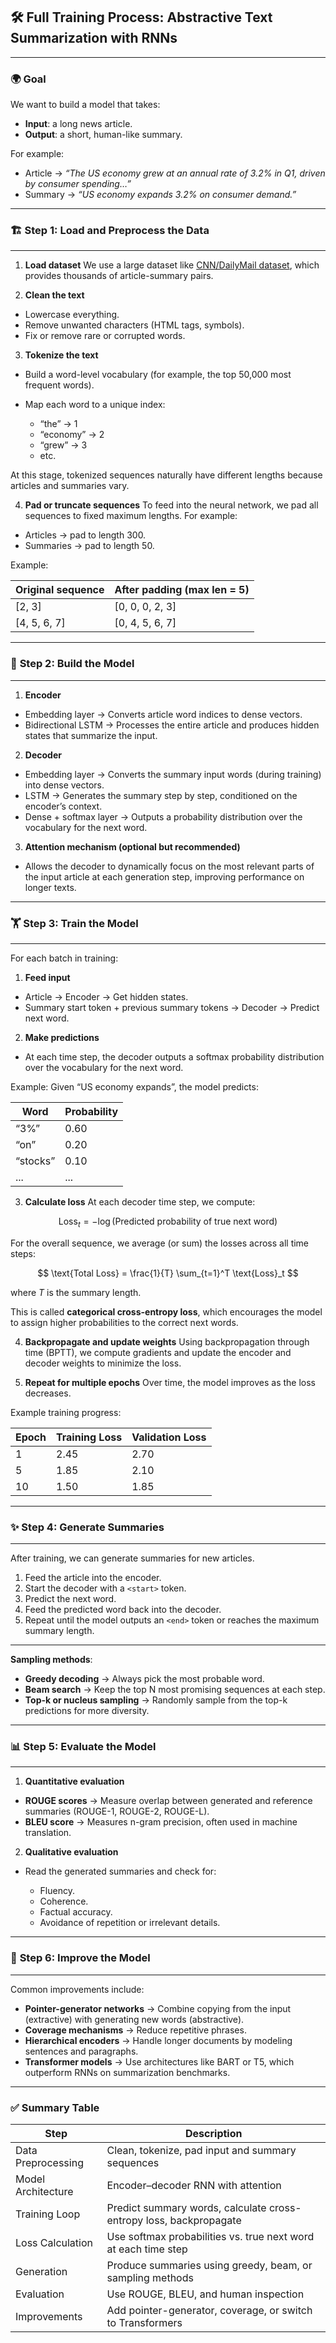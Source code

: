 ## 🛠 **Full Training Process: Abstractive Text Summarization with RNNs**

---

### 🌍 **Goal**

We want to build a model that takes:

* **Input**: a long news article.
* **Output**: a short, human-like summary.

For example:

* Article → *“The US economy grew at an annual rate of 3.2% in Q1, driven by consumer spending…”*
* Summary → *“US economy expands 3.2% on consumer demand.”*

---

### 🏗 **Step 1: Load and Preprocess the Data**

---

1. **Load dataset**
   We use a large dataset like [CNN/DailyMail dataset](https://huggingface.co/datasets/cnn_dailymail), which provides thousands of article-summary pairs.

2. **Clean the text**

* Lowercase everything.
* Remove unwanted characters (HTML tags, symbols).
* Fix or remove rare or corrupted words.

3. **Tokenize the text**

* Build a word-level vocabulary (for example, the top 50,000 most frequent words).
* Map each word to a unique index:

  * “the” → 1
  * “economy” → 2
  * “grew” → 3
  * etc.

At this stage, tokenized sequences naturally have different lengths because articles and summaries vary.

4. **Pad or truncate sequences**
   To feed into the neural network, we pad all sequences to fixed maximum lengths.
   For example:

* Articles → pad to length 300.
* Summaries → pad to length 50.

Example:

| Original sequence | After padding (max len = 5) |
| ----------------- | --------------------------- |
| \[2, 3]           | \[0, 0, 0, 2, 3]            |
| \[4, 5, 6, 7]     | \[0, 4, 5, 6, 7]         |

---

### 🧠 **Step 2: Build the Model**

---

1. **Encoder**

* Embedding layer → Converts article word indices to dense vectors.
* Bidirectional LSTM → Processes the entire article and produces hidden states that summarize the input.

2. **Decoder**

* Embedding layer → Converts the summary input words (during training) into dense vectors.
* LSTM → Generates the summary step by step, conditioned on the encoder’s context.
* Dense + softmax layer → Outputs a probability distribution over the vocabulary for the next word.

3. **Attention mechanism (optional but recommended)**

* Allows the decoder to dynamically focus on the most relevant parts of the input article at each generation step, improving performance on longer texts.

---

### 🏋️ **Step 3: Train the Model**

---

For each batch in training:

1. **Feed input**

* Article → Encoder → Get hidden states.
* Summary start token + previous summary tokens → Decoder → Predict next word.

2. **Make predictions**

* At each time step, the decoder outputs a softmax probability distribution over the vocabulary for the next word.

Example:
Given “US economy expands”, the model predicts:

| Word     | Probability |
| -------- | ----------- |
| “3%”     | 0.60        |
| “on”     | 0.20        |
| “stocks” | 0.10        |
| ...      | ...         |

3. **Calculate loss**
   At each decoder time step, we compute:

$$
\text{Loss}_t = -\log(\text{Predicted probability of true next word})
$$

For the overall sequence, we average (or sum) the losses across all time steps:

$$
\text{Total Loss} = \frac{1}{T} \sum_{t=1}^T \text{Loss}_t
$$

where $T$ is the summary length.

This is called **categorical cross-entropy loss**, which encourages the model to assign higher probabilities to the correct next words.

4. **Backpropagate and update weights**
   Using backpropagation through time (BPTT), we compute gradients and update the encoder and decoder weights to minimize the loss.

5. **Repeat for multiple epochs**
   Over time, the model improves as the loss decreases.

Example training progress:

| Epoch | Training Loss | Validation Loss |
| ----- | ------------- | --------------- |
| 1     | 2.45          | 2.70            |
| 5     | 1.85          | 2.10            |
| 10    | 1.50          | 1.85            |

---

### ✨ **Step 4: Generate Summaries**

---

After training, we can generate summaries for new articles.

1. Feed the article into the encoder.
2. Start the decoder with a `<start>` token.
3. Predict the next word.
4. Feed the predicted word back into the decoder.
5. Repeat until the model outputs an `<end>` token or reaches the maximum summary length.

---

**Sampling methods**:

* **Greedy decoding** → Always pick the most probable word.
* **Beam search** → Keep the top N most promising sequences at each step.
* **Top-k or nucleus sampling** → Randomly sample from the top-k predictions for more diversity.

---

### 📊 **Step 5: Evaluate the Model**

---

1. **Quantitative evaluation**

* **ROUGE scores** → Measure overlap between generated and reference summaries (ROUGE-1, ROUGE-2, ROUGE-L).
* **BLEU score** → Measures n-gram precision, often used in machine translation.

2. **Qualitative evaluation**

* Read the generated summaries and check for:

  * Fluency.
  * Coherence.
  * Factual accuracy.
  * Avoidance of repetition or irrelevant details.

---

### 🚀 **Step 6: Improve the Model**

---

Common improvements include:

* **Pointer-generator networks** → Combine copying from the input (extractive) with generating new words (abstractive).
* **Coverage mechanisms** → Reduce repetitive phrases.
* **Hierarchical encoders** → Handle longer documents by modeling sentences and paragraphs.
* **Transformer models** → Use architectures like BART or T5, which outperform RNNs on summarization benchmarks.

---

### ✅ **Summary Table**

| Step               | Description                                                        |
| ------------------ | ------------------------------------------------------------------ |
| Data Preprocessing | Clean, tokenize, pad input and summary sequences                   |
| Model Architecture | Encoder–decoder RNN with attention                                 |
| Training Loop      | Predict summary words, calculate cross-entropy loss, backpropagate |
| Loss Calculation   | Use softmax probabilities vs. true next word at each time step     |
| Generation         | Produce summaries using greedy, beam, or sampling methods          |
| Evaluation         | Use ROUGE, BLEU, and human inspection                              |
| Improvements       | Add pointer-generator, coverage, or switch to Transformers         |
